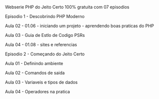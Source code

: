 Webserie PHP do Jeito Certo 100% gratuita com 07 episodios

Episodio 1 - Descobrindo PHP Moderno 

Aula 02 - 01.06 - iniciando um projeto - aprendendo boas praticas do PHP  

Aula 03 - Guia de Estlo de Codigo PSRs

Aula 04 - 01.08 - sites e referencias

Episodio 2 - Começando do Jeito Certo

Aula 01 - Definindo ambiente

Aula 02 - Comandos de saida

Aula 03 - Variaveis e tipos de dados

Aula 04 - Operadores na pratica